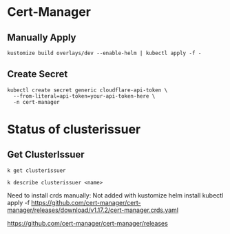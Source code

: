# Cert-Manager

## Manually Apply

```
kustomize build overlays/dev --enable-helm | kubectl apply -f -
```

## Create Secret

```
kubectl create secret generic cloudflare-api-token \
  --from-literal=api-token=your-api-token-here \
  -n cert-manager
```


# Status of clusterissuer

## Get ClusterIssuer

```
k get clusterissuer
```

```
k describe clusterissuer <name>
```



Need to install crds manually:
Not added with kustomize helm install
kubectl apply -f https://github.com/cert-manager/cert-manager/releases/download/v1.17.2/cert-manager.crds.yaml

https://github.com/cert-manager/cert-manager/releases